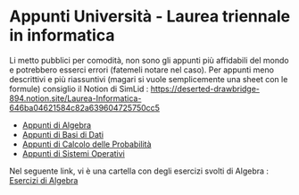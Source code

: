 # Appunti Università - Laurea triennale in informatica
Li metto pubblici per comodità, non sono gli appunti più affidabili del mondo e potrebbero esserci errori (fatemeli notare nel caso). 
Per appunti meno descrittivi e più riassuntivi (magari si vuole semplicemente una sheet con le formule) consiglio il Notion di SimLid : https://deserted-drawbridge-894.notion.site/Laurea-Informatica-646ba04621584c82a639604725750cc5 
- [Appunti di Algebra](https://github.com/CasuFrost/University_notes/blob/main/Secondo%20Anno/Algebra/Latex%20source%20file/Algebra.pdf)
- [Appunti di Basi di Dati](https://github.com/CasuFrost/University_notes/blob/main/Secondo%20Anno/Basi%20di%20Dati%201/Latex%20source%20file/Basi%20di%20Dati%20modulo%201.pdf)
- [Appunti di Calcolo delle Probabilità](https://github.com/CasuFrost/University_notes/blob/main/Secondo%20Anno/Calcolo%20delle%20Probabilita/Latex%20source%20file/Calcolo%20delle%20Probabilita.pdf)
- [Appunti di Sistemi Operativi](https://github.com/CasuFrost/University_notes/blob/main/Secondo%20Anno/Sistemi%20Operativi%201/Latex%20source%20file/Sistemi%20Operativi%20modulo%201.pdf)

Nel seguente link, vi è una cartella con degli esercizi svolti di Algebra : \
[Esercizi di Algebra](https://github.com/CasuFrost/University_notes/tree/main/Secondo%20Anno/Algebra/Prep%20Esame)
